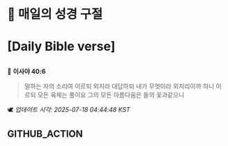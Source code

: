 # 🙏 매일의 성경 구절
# [Daily Bible verse]
##
<!-- START_BIBLE_VERSE -->
📖 **이사야 40:6**
> 말하는 자의 소리여 이르되 외치라 대답하되 내가 무엇이라 외치리이까 하니 이르되 모든 육체는 풀이요 그의 모든 아름다움은 들의 꽃과같으니

🕊️ _업데이트 시각: 2025-07-18 04:44:48 KST_
  <!-- END_BIBLE_VERSE -->
## GITHUB_ACTION
